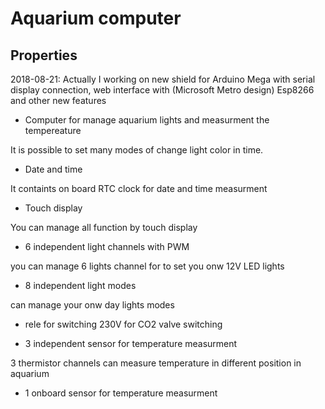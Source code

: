 Aquarium computer
=================

Properties
----------

2018-08-21:
	Actually I working on new shield for Arduino Mega with serial display connection, web interface with (Microsoft Metro design) Esp8266 and other new features 


- Computer for manage aquarium lights and measurment the tempereature

It is possible to set many modes of change light color in time.

- Date and time

It containts on board RTC clock for date and time measurment

- Touch display

You can manage all function by touch display

- 6 independent light channels with PWM

you can manage 6 lights channel for to set you onw 12V LED lights

- 8 independent light modes

can manage your onw day lights modes

- rele for switching 230V for CO2 valve switching

- 3 independent sensor for temperature measurment

3 thermistor channels can measure temperature in different position in aquarium

- 1 onboard sensor for temperature measurment
